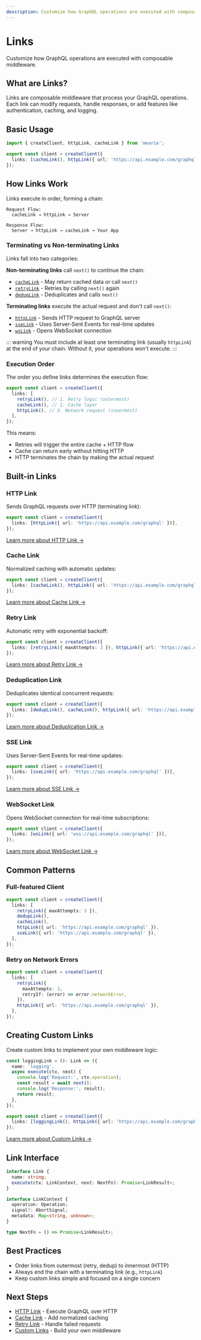 ```yaml
---
description: Customize how GraphQL operations are executed with composable middleware. Learn about terminating and non-terminating links, execution order, and built-in links.
---
```


# Links

Customize how GraphQL operations are executed with composable middleware.

## What are Links?

Links are composable middleware that process your GraphQL operations. Each link can modify requests, handle responses, or add features like authentication, caching, and logging.

## Basic Usage

```typescript
import { createClient, httpLink, cacheLink } from 'mearie';

export const client = createClient({
  links: [cacheLink(), httpLink({ url: 'https://api.example.com/graphql' })],
});
```

## How Links Work

Links execute in order, forming a chain:

```
Request Flow:
  cacheLink → httpLink → Server

Response Flow:
  Server → httpLink → cacheLink → Your App
```

### Terminating vs Non-terminating Links

Links fall into two categories:

**Non-terminating links** call `next()` to continue the chain:

- [`cacheLink`](/links/cache) - May return cached data or call `next()`
- [`retryLink`](/links/retry) - Retries by calling `next()` again
- [`dedupLink`](/links/dedup) - Deduplicates and calls `next()`

**Terminating links** execute the actual request and don't call `next()`:

- [`httpLink`](/links/http) - Sends HTTP request to GraphQL server
- [`sseLink`](/links/sse) - Uses Server-Sent Events for real-time updates
- [`wsLink`](/links/ws) - Opens WebSocket connection

::: warning
You must include at least one terminating link (usually `httpLink`) at the end of your chain. Without it, your operations won't execute.
:::

### Execution Order

The order you define links determines the execution flow:

```typescript
export const client = createClient({
  links: [
    retryLink(), // 1. Retry logic (outermost)
    cacheLink(), // 2. Cache layer
    httpLink(), // 3. Network request (innermost)
  ],
});
```

This means:

- Retries will trigger the entire cache + HTTP flow
- Cache can return early without hitting HTTP
- HTTP terminates the chain by making the actual request

## Built-in Links

### HTTP Link

Sends GraphQL requests over HTTP (terminating link):

```typescript
export const client = createClient({
  links: [httpLink({ url: 'https://api.example.com/graphql' })],
});
```

[Learn more about HTTP Link →](/links/http)

### Cache Link

Normalized caching with automatic updates:

```typescript
export const client = createClient({
  links: [cacheLink(), httpLink({ url: 'https://api.example.com/graphql' })],
});
```

[Learn more about Cache Link →](/links/cache)

### Retry Link

Automatic retry with exponential backoff:

```typescript
export const client = createClient({
  links: [retryLink({ maxAttempts: 3 }), httpLink({ url: 'https://api.example.com/graphql' })],
});
```

[Learn more about Retry Link →](/links/retry)

### Deduplication Link

Deduplicates identical concurrent requests:

```typescript
export const client = createClient({
  links: [dedupLink(), cacheLink(), httpLink({ url: 'https://api.example.com/graphql' })],
});
```

[Learn more about Deduplication Link →](/links/dedup)

### SSE Link

Uses Server-Sent Events for real-time updates:

```typescript
export const client = createClient({
  links: [sseLink({ url: 'https://api.example.com/graphql' })],
});
```

[Learn more about SSE Link →](/links/sse)

### WebSocket Link

Opens WebSocket connection for real-time subscriptions:

```typescript
export const client = createClient({
  links: [wsLink({ url: 'wss://api.example.com/graphql' })],
});
```

[Learn more about WebSocket Link →](/links/ws)

## Common Patterns

### Full-featured Client

```typescript
export const client = createClient({
  links: [
    retryLink({ maxAttempts: 3 }),
    dedupLink(),
    cacheLink(),
    httpLink({ url: 'https://api.example.com/graphql' }),
    sseLink({ url: 'https://api.example.com/graphql' }),
  ],
});
```

### Retry on Network Errors

```typescript
export const client = createClient({
  links: [
    retryLink({
      maxAttempts: 3,
      retryIf: (error) => error.networkError,
    }),
    httpLink({ url: 'https://api.example.com/graphql' }),
  ],
});
```

## Creating Custom Links

Create custom links to implement your own middleware logic:

```typescript
const loggingLink = (): Link => ({
  name: 'logging',
  async execute(ctx, next) {
    console.log('Request:', ctx.operation);
    const result = await next();
    console.log('Response:', result);
    return result;
  },
});

export const client = createClient({
  links: [loggingLink(), httpLink({ url: 'https://api.example.com/graphql' })],
});
```

[Learn more about Custom Links →](/links/custom)

## Link Interface

```typescript
interface Link {
  name: string;
  execute(ctx: LinkContext, next: NextFn): Promise<LinkResult>;
}

interface LinkContext {
  operation: Operation;
  signal?: AbortSignal;
  metadata: Map<string, unknown>;
}

type NextFn = () => Promise<LinkResult>;
```

## Best Practices

- Order links from outermost (retry, dedup) to innermost (HTTP)
- Always end the chain with a terminating link (e.g., `httpLink`)
- Keep custom links simple and focused on a single concern

## Next Steps

- [HTTP Link](/links/http) - Execute GraphQL over HTTP
- [Cache Link](/links/cache) - Add normalized caching
- [Retry Link](/links/retry) - Handle failed requests
- [Custom Links](/links/custom) - Build your own middleware
